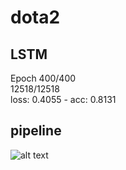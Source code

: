 # dota2

## LSTM
Epoch 400/400<br>
12518/12518<br>
loss: 0.4055 - acc: 0.8131<br>

## pipeline 
![alt text](https://raw.githubusercontent.com/ycc1107/dota2/master/flow.png "Flow 1")
